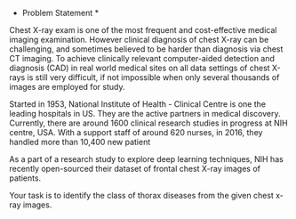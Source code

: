 * Problem Statement *

Chest X-ray exam is one of the most frequent and cost-effective medical imaging examination. However clinical diagnosis of chest X-ray can be challenging, and sometimes believed to be harder than diagnosis via chest CT imaging. To achieve clinically relevant computer-aided detection and diagnosis (CAD) in real world medical sites on all data settings of chest X-rays is still very difficult, if not impossible when only several thousands of images are employed for study.

Started in 1953, National Institute of Health - Clinical Centre is one the leading hospitals in US. They are the active partners in medical discovery. Currently, there are around 1600 clinical research studies in progress at NIH centre, USA. With a support staff of around 620 nurses, in 2016, they handled more than 10,400 new patient

As a part of a research study to explore deep learning techniques, NIH has recently open-sourced their dataset of frontal chest X-ray images of patients.

Your task is to identify the class of thorax diseases from the given chest x-ray images.
